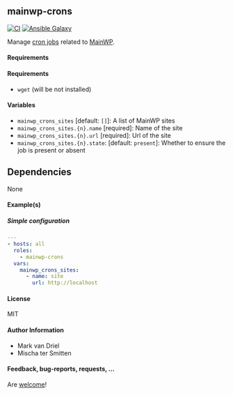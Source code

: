 ## mainwp-crons

[![CI](https://github.com/Oefenweb/ansible-mainwp-crons/workflows/CI/badge.svg)](https://github.com/Oefenweb/ansible-mainwp-crons/actions?query=workflow%3ACI)
[![Ansible Galaxy](http://img.shields.io/badge/ansible--galaxy-mainwp--crons-blue.svg)](https://galaxy.ansible.com/Oefenweb/mainwp_crons)

Manage [cron jobs](http://docs.mainwp.com/disable-wp-cron/) related to [MainWP](https://mainwp.com/).

#### Requirements

#### Requirements

* `wget` (will be not installed)

#### Variables

* `mainwp_crons_sites` [default: `[]`]: A list of MainWP sites
* `mainwp_crons_sites.{n}.name` [required]: Name of the site
* `mainwp_crons_sites.{n}.url` [required]: Url of the site
* `mainwp_crons_sites.{n}.state`: [default: `present`]: Whether to ensure the job is present or absent

## Dependencies

None

#### Example(s)

##### Simple configuration

```yaml
---
- hosts: all
  roles:
    - mainwp-crons
  vars:
    mainwp_crons_sites:
      - name: site
        url: http://localhost
```

#### License

MIT

#### Author Information

* Mark van Driel
* Mischa ter Smitten

#### Feedback, bug-reports, requests, ...

Are [welcome](https://github.com/Oefenweb/ansible-mainwp-crons/issues)!
